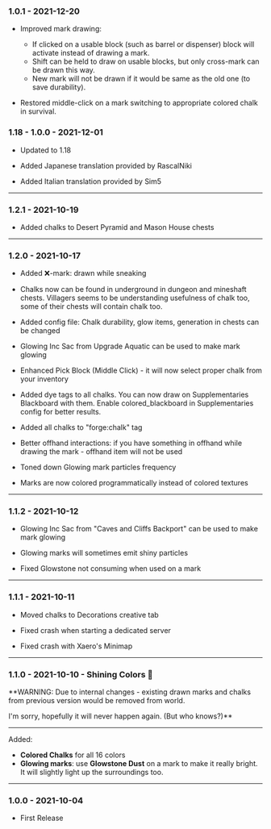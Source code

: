 ### 1.0.1 - 2021-12-20

- Improved mark drawing:
  - If clicked on a usable block (such as barrel or dispenser) block will activate instead of drawing a mark.
  - Shift can be held to draw on usable blocks, but only cross-mark can be drawn this way.
  - New mark will not be drawn if it would be same as the old one (to save durability).

- Restored middle-click on a mark switching to appropriate colored chalk in survival.

### 1.18 - 1.0.0 - 2021-12-01

- Updated to 1.18

- Added Japanese translation provided by RascalNiki
- Added Italian translation provided by Sim5

---

### 1.2.1 - 2021-10-19

- Added chalks to Desert Pyramid and Mason House chests

---

### 1.2.0 - 2021-10-17

- Added ❌-mark: drawn while sneaking
- Chalks now can be found in underground in dungeon and mineshaft chests. Villagers seems to be understanding usefulness of chalk too, some of their chests will contain chalk too.
- Added config file: Chalk durability, glow items, generation in chests can be changed
- Glowing Inc Sac from Upgrade Aquatic can be used to make mark glowing


- Enhanced Pick Block (Middle Click) - it will now select proper chalk from your inventory 
- Added dye tags to all chalks. You can now draw on Supplementaries Blackboard with them. Enable colored_blackboard in Supplementaries config for better results. 
- Added all chalks to "forge:chalk" tag
- Better offhand interactions: if you have something in offhand while drawing the mark - offhand item will not be used


- Toned down Glowing mark particles frequency
- Marks are now colored programmatically instead of colored textures

---

### 1.1.2 - 2021-10-12

- Glowing Inc Sac from "Caves and Cliffs Backport" can be used to make mark glowing
- Glowing marks will sometimes emit shiny particles


- Fixed Glowstone not consuming when used on a mark

---

### 1.1.1 - 2021-10-11

- Moved chalks to Decorations creative tab

  
- Fixed crash when starting a dedicated server
- Fixed crash with Xaero's Minimap

---

### 1.1.0 - 2021-10-10 - Shining Colors 🌈
**WARNING: Due to internal changes - existing drawn marks and chalks from previous version would be removed from world. 

I'm sorry, hopefully it will never happen again. (But who knows?)** 

---

Added:
- **Colored Chalks** for all 16 colors
- **Glowing marks**: use **Glowstone Dust** on a mark to make it really bright. It will slightly light up the surroundings too.

---

### 1.0.0 - 2021-10-04
- First Release